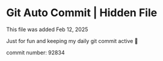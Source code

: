 # Git Auto Commit | Hidden File

This file was added Feb 12, 2025

Just for fun and keeping my daily git commit active 🤪

commit number: 92834
